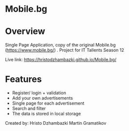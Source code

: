 # Mobile.bg

# Overview

Single Page Application, copy of the original Mobile.bg (https://www.mobile.bg/) . 
Project for IT Tallents Season 12

Live link: https://hristodzhambazki.github.io/Mobile.bg/


# Features

* Register/ login + validation 
* Add your own advertisements 
* Single page for each advertisement
* Search and filter 
* The data is stored in local storage

Created by: 
Hristo Dzhambazki
Martin Gramatikov
